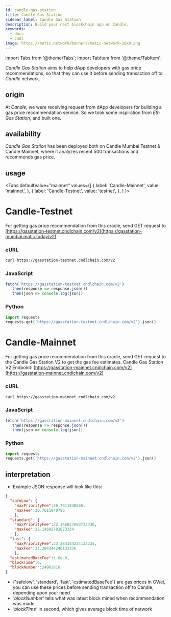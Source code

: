 ```yaml
---
id: candle-gas-station
title: Candle Gas Station
sidebar_label: Candle Gas Station
description: Build your next blockchain app on Candle.
keywords:
  - docs
  - cndl
image: https://matic.network/banners/matic-network-16x9.png
---
```

import Tabs from '@theme/Tabs';
import TabItem from '@theme/TabItem';

_Candle Gas Station_ aims to help dApp developers with gas price recommendations, so that they can use it before sending transaction off to _Candle_ network.

## origin

At _Candle_, we were receiving request from dApp developers for building a gas price recommendation service. So we took some inspiration from _Eth Gas Station_, and built one.

## availability

_Candle Gas Station_ has been deployed both on Candle Mumbai Testnet & Candle Mainnet, where it analyzes recent 500 transactions and recommends gas price.

## usage

<Tabs
  defaultValue="mainnet"
  values={[
    { label: 'Candle-Mainnet', value: 'mainnet', },
    { label: 'Candle-Testnet', value: 'testnet', },
  ]
}>
<TabItem value="testnet">

# Candle-Testnet

For getting gas price recommendation from this oracle, send GET request to [https://gasstation-testnet.cndlchain.com/v2](https://gasstation-mumbai.matic.today/v2)

### cURL

```bash
curl https://gasstation-testnet.cndlchain.com/v2
```

### JavaScript

```javascript
fetch('https://gasstation-testnet.cndlchain.com/v2')
  .then(response => response.json())
  .then(json => console.log(json))
```

### Python

```python
import requests
requests.get('https://gasstation-testnet.cndlchain.com/v2').json()
```

</TabItem>
<TabItem value="mainnet">

# Candle-Mainnet

For getting gas price recommendation from this oracle, send GET request to the Candle Gas Station V2 to get the gas fee estimates. Candle Gas Station V2 Endpoint: [https://gasstation-mainnet.cndlchain.com/v2](https://gasstation-mainnet.cndlchain.com/v2)

### cURL

```bash
curl https://gasstation-mainnet.cndlchain.com/v2
```

### JavaScript

```javascript
fetch('https://gasstation-mainnet.cndlchain.com/v2')
  .then(response => response.json())
  .then(json => console.log(json))
```

### Python

```python
import requests
requests.get('https://gasstation-mainnet.cndlchain.com/v2').json()
```

</TabItem>
</Tabs>

## interpretation

- Example JSON response will look like this:

```json
{
  "safeLow": {
    "maxPriorityFee":30.7611840636,
    "maxFee":30.7611840796
    },
  "standard": {
    "maxPriorityFee":32.146027800733336,
    "maxFee":32.14602781673334
    },
  "fast": {
    "maxPriorityFee":33.284344224133335,
    "maxFee":33.284344240133336
    },
  "estimatedBaseFee":1.6e-8,
  "blockTime":6,
  "blockNumber":24962816
}
```

- {'safelow', 'standard', 'fast', 'estimatedBaseFee'} are gas prices in GWei, you can use these prices before sending transaction off to Candle, depending upon your need
- _'blockNumber'_ tells what was latest block mined when recommendation was made
- _'blockTime'_ in second, which gives average block time of network

